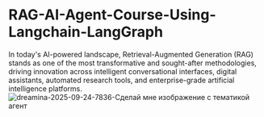 # RAG-AI-Agent-Course-Using-Langchain-LangGraph
In today's AI-powered landscape, Retrieval-Augmented Generation (RAG) stands as one of the most transformative and sought-after methodologies, driving innovation across intelligent conversational interfaces, digital assistants, automated research tools, and enterprise-grade artificial intelligence platforms.
![dreamina-2025-09-24-7836-Сделай мне изображение с тематикой агент](https://github.com/user-attachments/assets/34e89773-8127-4dae-8d58-b6f865bae764)
